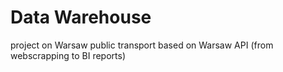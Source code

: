 # Data Warehouse
project on Warsaw public transport based on Warsaw API (from webscrapping to BI reports)

